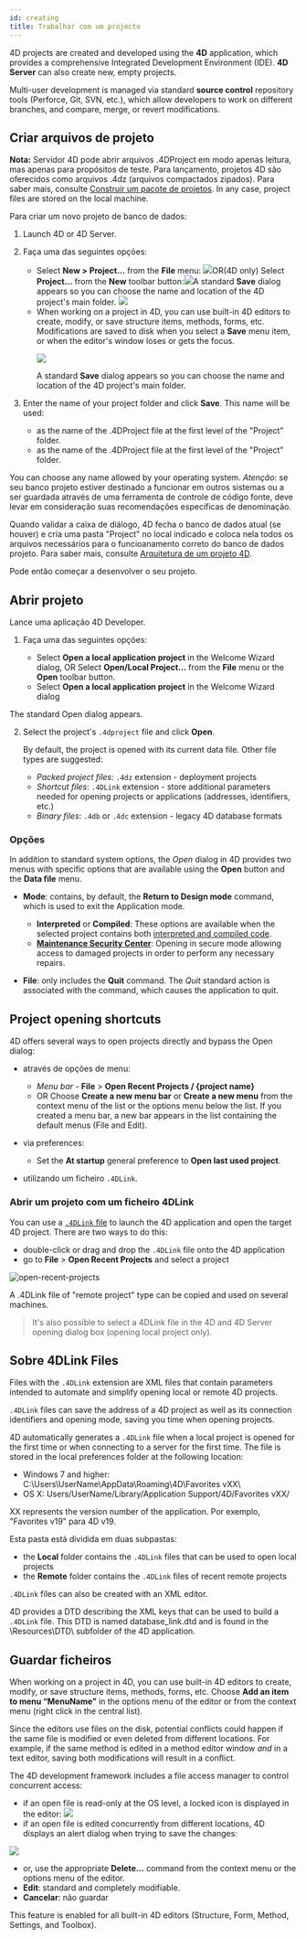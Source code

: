 ```yaml
---
id: creating
title: Trabalhar com um projecto
---
```


4D projects are created and developed using the **4D** application, which provides a comprehensive Integrated Development Environment (IDE). **4D Server** can also create new, empty projects.

Multi-user development is managed via standard **source control** repository tools (Perforce, Git, SVN, etc.), which allow developers to work on different branches, and compare, merge, or revert modifications.

## Criar arquivos de projeto

**Nota:** Servidor 4D pode abrir arquivos .4DProject em modo apenas leitura, mas apenas para propósitos de teste. Para lançamento, projetos 4D são oferecidos como arquivos .4dz (arquivos compactados zipados). Para saber mais, consulte [Construir um pacote de projetos](building.md). In any case, project files are stored on the local machine.

Para criar um novo projeto de banco de dados:

1. Launch 4D or 4D Server.
2. Faça uma das seguintes opções:
    * Select **New > Project...** from the **File** menu: ![](../assets/en/getStart/projectCreate1.png)OR(4D only) Select **Project...** from the **New** toolbar button:![](../assets/en/getStart/projectCreate2.png)A standard **Save** dialog appears so you can choose the name and location of the 4D project's main folder. ![](../assets/en/getStart/projectCreate1.png)
    * When working on a project in 4D, you can use built-in 4D editors to create, modify, or save structure items, methods, forms, etc. Modifications are saved to disk when you select a **Save** menu item, or when the editor's window loses or gets the focus.<p>![](../assets/en/getStart/projectCreate2.png)</p>A standard **Save** dialog appears so you can choose the name and location of the 4D project's main folder.

3. Enter the name of your project folder and click **Save**. This name will be used:

    * as the name of the .4DProject file at the first level of the "Project" folder.
    * as the name of the .4DProject file at the first level of the "Project" folder.

 You can choose any name allowed by your operating system. *Atenção:* se seu banco projeto estiver destinado a funcionar em outros sistemas ou a ser guardada através de uma ferramenta de controle de código fonte, deve levar em consideração suas recomendações específicas de denominação.

Quando validar a caixa de diálogo, 4D fecha o banco de dados atual (se houver) e cria uma pasta "Project" no local indicado e coloca nela todos os arquivos necessários para o funcioanamento correto do banco de dados projeto. Para saber mais, consulte [Arquitetura de um projeto 4D](Project/architecture.md).

Pode então começar a desenvolver o seu projeto.

## Abrir projeto

Lance uma aplicação 4D Developer.

1. Faça uma das seguintes opções:

    * Select **Open a local application project** in the Welcome Wizard dialog, OR Select **Open/Local Project...** from the **File** menu or the **Open** toolbar button.
    * Select **Open a local application project** in the Welcome Wizard dialog

The standard Open dialog appears.

2. Select the project's `.4dproject` file and click **Open**.

    By default, the project is opened with its current data file. Other file types are suggested:

    * *Packed project files*: `.4dz` extension  - deployment projects
    * *Shortcut files*: `.4DLink` extension - store additional parameters needed for opening projects or applications (addresses, identifiers, etc.)
    * *Binary files*: `.4db` or `.4dc` extension - legacy 4D database formats

### Opções

In addition to standard system options, the *Open* dialog in 4D provides two menus with specific options that are available using the **Open** button and the **Data file** menu.

* **Mode**: contains, by default, the **Return to Design mode** command, which is used to exit the Application mode.
  * **Interpreted** or **Compiled**: These options are available when the selected project contains both [interpreted and compiled code](Concepts/interpreted.md).
  * **[Maintenance Security Center](MSC/overview.md)**: Opening in secure mode allowing access to damaged projects in order to perform any necessary repairs.

* **File**: only includes the **Quit** command. The *Quit* standard action is associated with the command, which causes the application to quit.

## Project opening shortcuts

4D offers several ways to open projects directly and bypass the Open dialog:

* através de opções de menu:
  * *Menu bar* - **File** > **Open Recent Projects / {project name}**
  * OR Choose **Create a new menu bar** or **Create a new menu** from the context menu of the list or the options menu below the list. If you created a menu bar, a new bar appears in the list containing the default menus (File and Edit).

* via preferences:
  * Set the **At startup** general preference to **Open last used project**.

* utilizando um ficheiro `.4DLink`.

### Abrir um projeto com um ficheiro 4DLink

You can use a [`.4DLink` file](#about-4DLink-files) to launch the 4D application and open the target 4D project. There are two ways to do this:

* double-click or drag and drop the `.4DLink` file onto the 4D application
* go to **File** > **Open Recent Projects** and select a project

![open-recent-projects](../assets/en/Project/4Dlinkfiles.png)

A .4DLink file of "remote project" type can be copied and used on several machines.
> It's also possible to select a 4DLink file in the 4D and 4D Server opening dialog box (opening local project only).

## Sobre 4DLink Files

Files with the `.4DLink` extension are XML files that contain parameters intended to automate and simplify opening local or remote 4D projects.

`.4DLink` files can save the address of a 4D project as well as its connection identifiers and opening mode, saving you time when opening projects.

4D automatically generates a `.4DLink` file when a local project is opened for the first time or when connecting to a server for the first time. The file is stored in the local preferences folder at the following location:

* Windows 7 and higher: C:\Users\UserName\AppData\Roaming\4D\Favorites vXX\
* OS X: Users/UserName/Library/Application Support/4D/Favorites vXX/

XX represents the version number of the application. Por exemplo, "Favorites v19" para 4D v19.

Esta pasta está dividida em duas subpastas:

* the **Local** folder contains the `.4DLink` files that can be used to open local projects
* the **Remote** folder contains the `.4DLink` files of recent remote projects

`.4DLink` files can also be created with an XML editor.

4D provides a DTD describing the XML keys that can be used to build a `.4DLink` file. This DTD is named database_link.dtd and is found in the \Resources\DTD\ subfolder of the 4D application.

## Guardar ficheiros

When working on a project in 4D, you can use built-in 4D editors to create, modify, or save structure items, methods, forms, etc. Choose **Add an item to menu “MenuName”** in the options menu of the editor or from the context menu (right click in the central list).

Since the editors use files on the disk, potential conflicts could happen if the same file is modified or even deleted from different locations. For example, if the same method is edited in a method editor window *and* in a text editor, saving both modifications will result in a conflict.

The 4D development framework includes a file access manager to control concurrent access:

* if an open file is read-only at the OS level, a locked icon is displayed in the editor: ![](../assets/en/Project/lockicon.png)
* if an open file is edited concurrently from different locations, 4D displays an alert dialog when trying to save the changes:

![](../assets/en/Project/projectReload.png)

* or, use the appropriate **Delete...**  command from the context menu or the options menu of the editor.
* **Edit**: standard and completely modifiable.
* **Cancelar**: não guardar

This feature is enabled for all built-in 4D editors (Structure, Form, Method, Settings, and Toolbox).
